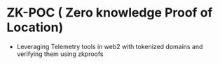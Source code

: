 # ZK-POC ( Zero knowledge Proof of Location)
- Leveraging Telemetry tools in web2 with tokenized domains and verifying them using zkproofs